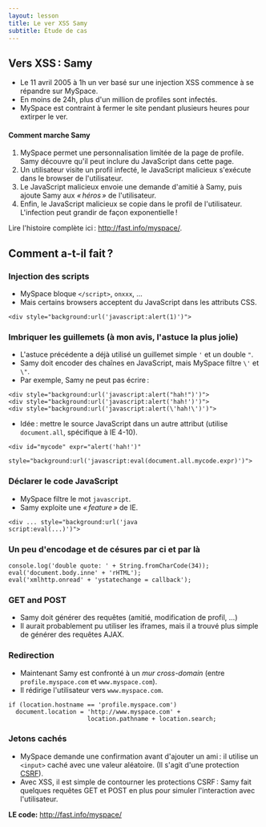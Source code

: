 ```yaml
---
layout: lesson
title: Le ver XSS Samy
subtitle: Étude de cas
---
```


<section>

## Vers XSS : Samy

- Le 11 avril 2005 à 1h un ver basé sur une injection XSS commence à
  se répandre sur MySpace.
- En moins de 24h, plus d'un million de profiles sont infectés.
- MySpace est contraint à fermer le site pendant plusieurs heures pour
  extirper le ver.


#### Comment marche Samy

1. MySpace permet une personnalisation limitée de la page de
   profile. Samy découvre qu'il peut inclure du JavaScript dans cette
   page.
2. Un utilisateur visite un profil infecté, le JavaScript malicieux
   s'exécute dans le browser de l'utilisateur.
3. Le JavaScript malicieux envoie une demande d'amitié à Samy, puis
   ajoute Samy aux *« héros »* de l'utilisateur.
4. Enfin, le JavaScript malicieux se copie dans le profil de
   l'utilisateur. L'infection peut grandir de façon exponentielle !

Lire l'histoire complète ici : <http://fast.info/myspace/>.

</section>
<section class="compact">

## Comment a-t-il fait ?

### Injection des scripts

- MySpace bloque `</script>`, `onxxx`, ...
- Mais certains browsers acceptent du JavaScript dans les
  attributs CSS.

~~~
<div style="background:url('javascript:alert(1)')">
~~~

### Imbriquer les guillemets (à mon avis, l'astuce la plus jolie)

- L'astuce précédente a déjà utilisé un guillemet simple `'` et un
  double `"`.
- Samy doit encoder des chaînes en JavaScript, mais MySpace filtre
  `\'` et `\"`.
- Par exemple, Samy ne peut pas écrire :
  
~~~
<div style="background:url('javascript:alert("hah!")')">
<div style="background:url('javascript:alert('hah!')')">
<div style="background:url('javascript:alert(\'hah!\')')">
~~~

- Idée : mettre le source JavaScript dans un autre attribut (utilise
  `document.all`, spécifique à IE 4-10).
  
~~~
<div id="mycode" expr="alert('hah!')"
     style="background:url('javascript:eval(document.all.mycode.expr)')"> 
~~~

</section>
<section>

### Déclarer le code JavaScript

- MySpace filtre le mot `javascript`.
- Samy exploite une *« feature »* de IE.

~~~
<div ... style="background:url('java
script:eval(...)')">
~~~

### Un peu d'encodage et de césures par ci et par là

~~~
console.log('double quote: ' + String.fromCharCode(34));
eval('document.body.inne' + 'rHTML'); 
eval('xmlhttp.onread' + 'ystatechange = callback'); 
~~~

### GET and POST

- Samy doit générer des requêtes (amitié, modification de profil, ...)
- Il aurait probablement pu utiliser les iframes, mais il a trouvé
  plus simple de générer des requêtes AJAX.


</section>
<section>

### Redirection

- Maintenant Samy est confronté à un *mur cross-domain* (entre
  `profile.myspace.com` et `www.myspace.com`).
- Il rédirige l'utilisateur vers `www.myspace.com`.

~~~
if (location.hostname == 'profile.myspace.com')
  document.location = 'http://www.myspace.com' +
                      location.pathname + location.search; 
~~~

### Jetons cachés

- MySpace demande une confirmation avant d'ajouter un ami : il utilise
  un `<input>` caché avec une valeur aléatoire. (Il s'agit d'une
  protection [CSRF](lessons/csrf)).
- Avec XSS, il est simple de contourner les protections CSRF : Samy
  fait quelques requêtes GET et POST en plus pour simuler
  l'interaction avec l'utilisateur.


**LE code:** <http://fast.info/myspace/>

</section>
